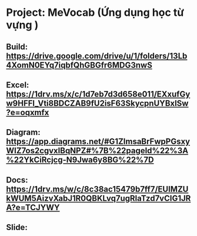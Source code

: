 # Project: MeVocab (Ứng dụng học từ vựng )
## Build: https://drive.google.com/drive/u/1/folders/13Lb4XomN0EYq7iqbfQhGBGfr6MDG3nwS
## Excel: https://1drv.ms/x/c/1d7eb7d3d658e011/EXxufGyw9HFFl_Vti8BDCZAB9fU2isF63SkycpnUYBxISw?e=oqxmfx
## Diagram: https://app.diagrams.net/#G1ZImsaBrFwpPGsxyWIZ7os2cgvxlBqNPZ#%7B%22pageId%22%3A%22YkCiRcjcg-N9Jwa6y8BG%22%7D
## Docs: https://1drv.ms/w/c/8c38ac15479b7ff7/EUIMZUkWUM5AizvXabJ1R0QBKLvq7ugRlaTzd7vCIG1JRA?e=TCJYWY
## Slide:
